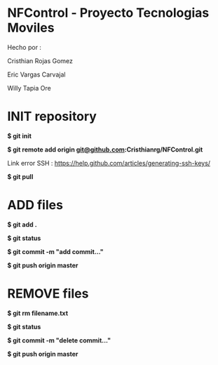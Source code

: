 # NFControl - Proyecto Tecnologias Moviles


Hecho por :

Cristhian Rojas Gomez

Eric Vargas Carvajal

Willy Tapia Ore

# INIT repository

**$ git init**

**$ git remote add origin git@github.com:Cristhianrg/NFControl.git**

Link error SSH : https://help.github.com/articles/generating-ssh-keys/

**$ git pull**

# ADD files

**$ git add .**

**$ git status**

**$ git commit -m "add commit..."**

**$ git push origin master**

# REMOVE files

**$ git rm filename.txt**

**$ git status**

**$ git commit -m "delete commit..."**

**$ git push origin master**





